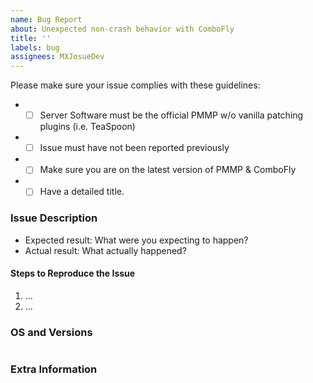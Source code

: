 ```yaml
---
name: Bug Report
about: Unexpected non-crash behavior with ComboFly
title: ''
labels: bug
assignees: MXJosueDev
---
```


<!-- Failure to complete the required fields will result in the issue being closed. -->
Please make sure your issue complies with these guidelines:
- * [ ] Server Software must be the official PMMP w/o vanilla patching plugins (i.e. TeaSpoon)
- * [ ] Issue must have not been reported previously
- * [ ] Make sure you are on the latest version of PMMP & ComboFly
- * [ ] Have a detailed title.

### Issue Description

- Expected result: What were you expecting to happen?
- Actual result: What actually happened?

#### Steps to Reproduce the Issue
1. ...
2. ...

<!-- Run `/combofly debug` in console and paste the contents inside the code block below. -->
### OS and Versions
```

```

<!--- Provide any extra information below  -->
### Extra Information